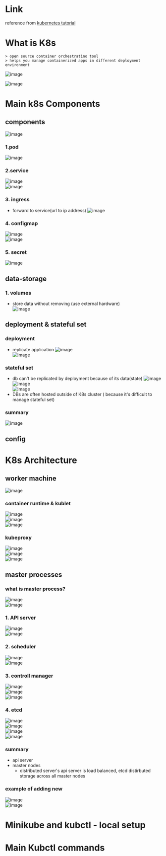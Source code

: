 # Link
reference from [kubernetes tutorial](https://www.youtube.com/watch?v=X48VuDVv0do)

# What is K8s
```
> open source container orchestratino tool
> helps you manage containerized apps in different deployment environment
```
![image](images/1-1.PNG)  

![image](images/1-2.PNG)  


# Main k8s Components


## components

![image](images/2-1.PNG)  
   
### 1.pod
![image](images/2-2.PNG)  
### 2.service
![image](images/2-3-1.PNG)  
![image](images/2-3-2.PNG)   
### 3. ingress
- forward to service(url to ip address)
![image](images/2-3-3.PNG)  
### 4. configmap
![image](images/2-4-1.PNG)  
![image](images/2-4-2.PNG)  
### 5. secret
![image](images/2-5-1.PNG)  
## data-storage
### 1. volumes
- store data without removing (use external hardware)   
![image](images/2-6-1.PNG)  

## deployment & stateful set
### deployment
- replicate application
![image](images/2-7-1.PNG)   
![image](images/2-7-2.PNG)  

### stateful set

- db can't be replicated by deployment because of its data(state)
![image](images/2-8-1.PNG)   
![image](images/2-8-2.PNG)   
![image](images/2-8-3.PNG)  
- DBs are often hosted outside of K8s cluster ( because it's difficult to manage stateful set)
### summary 
![image](images/2-9-1.PNG)  

## config 
# K8s Architecture
## worker machine 
![image](images/3-1-1.PNG)  
### container runtime & kublet
![image](images/3-1-2.PNG)  
![image](images/3-1-3.PNG)  
![image](images/3-1-4.PNG)  
### kubeproxy
![image](images/3-1-4-2.PNG)  
![image](images/3-1-5.PNG)   
![image](images/3-1-6.PNG)  

## master processes
### what is master process?
![image](images/3-2-1.PNG)  
![image](images/3-2-2.PNG)  
### 1. API server
![image](images/3-2-3.PNG)  
![image](images/3-2-4.PNG)  

### 2. scheduler
![image](images/3-2-5.PNG)  
![image](images/3-2-6.PNG)  

### 3. controll manager
![image](images/3-2-7.PNG)  
![image](images/3-2-7-2.PNG)  
![image](images/3-2-8.PNG)  

### 4. etcd
![image](images/3-2-9.PNG)  
![image](images/3-2-10.PNG)  
![image](images/3-2-11.PNG)  
![image](images/3-2-12.PNG)  

### summary
- api server
- master nodes
  - distributed server's api server is load balanced, etcd distirbuted storage across all master nodes

### example of adding new

![image](images/3-3-1.PNG)  
![image](images/3-3-2.PNG)  


# Minikube and kubctl - local setup

# Main Kubctl commands

